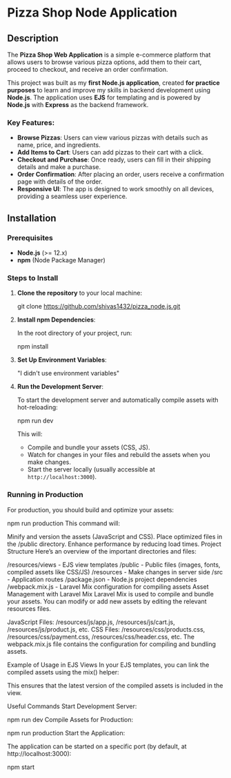 # Pizza Shop Node Application

## Description

The **Pizza Shop Web Application** is a simple e-commerce platform that allows users to browse various pizza options, add them to their cart, proceed to checkout, and receive an order confirmation. 

This project was built as my **first Node.js application**, created **for practice purposes** to learn and improve my skills in backend development using **Node.js**. The application uses **EJS** for templating and is powered by **Node.js** with **Express** as the backend framework.

### Key Features:
- **Browse Pizzas**: Users can view various pizzas with details such as name, price, and ingredients.
- **Add Items to Cart**: Users can add pizzas to their cart with a click.
- **Checkout and Purchase**: Once ready, users can fill in their shipping details and make a purchase.
- **Order Confirmation**: After placing an order, users receive a confirmation page with details of the order.
- **Responsive UI**: The app is designed to work smoothly on all devices, providing a seamless user experience.



## Installation

### Prerequisites
- **Node.js** (>= 12.x)
- **npm** (Node Package Manager)

### Steps to Install

1. **Clone the repository** to your local machine:

    git clone https://github.com/shivas1432/pizza_node.js.git
   

2. **Install npm Dependencies**:

    In the root directory of your project, run:

    npm install
    

3. **Set Up Environment Variables**:

   "I didn't use environment variables"

4. **Run the Development Server**:

    To start the development server and automatically compile assets with hot-reloading:

    npm run dev
   
    This will:
    - Compile and bundle your assets (CSS, JS).
    - Watch for changes in your files and rebuild the assets when you make changes.
    - Start the server locally (usually accessible at `http://localhost:3000`).

### Running in Production

For production, you should build and optimize your assets:

npm run production
This command will:

Minify and version the assets (JavaScript and CSS).
Place optimized files in the /public directory.
Enhance performance by reducing load times.
Project Structure
Here’s an overview of the important directories and files:


/resources/views      - EJS view templates
/public               - Public files (images, fonts, compiled assets like CSS/JS)
/resources            - Make changes in server side
/src                  - Application routes
/package.json         - Node.js project dependencies
/webpack.mix.js       - Laravel Mix configuration for compiling assets
Asset Management with Laravel Mix
Laravel Mix is used to compile and bundle your assets. You can modify or add new assets by editing the relevant resources files.

JavaScript Files: /resources/js/app.js, /resources/js/cart.js, /resources/js/product.js, etc.
CSS Files: /resources/css/products.css, /resources/css/payment.css, /resources/css/header.css, etc.
The webpack.mix.js file contains the configuration for compiling and bundling assets.

Example of Usage in EJS Views
In your EJS templates, you can link the compiled assets using the mix() helper:

<head>
    <link rel="stylesheet" href="{{ mix('/css/app.css') }}">
</head>

<body>
    <script src="{{ mix('/js/app.js') }}"></script>
</body>
This ensures that the latest version of the compiled assets is included in the view.

Useful Commands
Start Development Server:

npm run dev
Compile Assets for Production:

npm run production
Start the Application:

The application can be started on a specific port (by default, at http://localhost:3000):

npm start